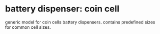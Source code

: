 # battery dispenser: coin cell

generic model for coin cells battery dispensers.
contains predefined sizes for common cell sizes.
